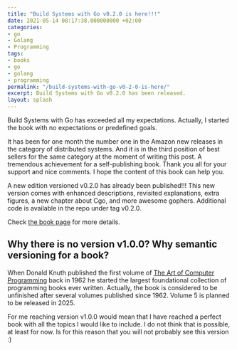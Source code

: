 ```yaml
---
title: "Build Systems with Go v0.2.0 is here!!!"
date: 2021-05-14 08:17:38.000000000 +02:00
categories:
- go
- Golang
- Programming
tags:
- books
- go
- golang
- programming
permalink: "/build-systems-with-go-v0-2-0-is-here/"
excerpt: Build Systems with Go v0.2.0 has been released.
layout: splash
---
```

Build Systems with Go has exceeded all my expectations. Actually, I started the book with no expectations or predefined goals.

It has been for one month the number one in the Amazon new releases in the category of distributed systems. And it is in the third position of best sellers for the same category at the moment of writing this post. A tremendous achievement for a self-publishing book. Thank you all for your support and nice comments. I hope the content of this book can help you.

A new edition versioned v0.2.0 has already been published!!! This new version comes with enhanced descriptions, revisited explanations, extra figures, a new chapter about Cgo, and more awesome gophers. Additional code is available in the repo under tag v0.2.0.

Check [the book page](https://jmtirado.net/build-systems-with-go/) for more details.

## Why there is no version v1.0.0? Why semantic versioning for a book?

When Donald Knuth published the first volume of [The Art of Computer Programming](https://en.wikipedia.org/wiki/The_Art_of_Computer_Programming) back in 1962 he started the largest foundational collection of programming books ever written. Actually, the book is considered to be unfinished after several volumes published since 1962. Volume 5 is planned to be released in 2025.

For me reaching version v1.0.0 would mean that I have reached a perfect book with all the topics I would like to include. I do not think that is possible, at least for now. Is for this reason that you will not probably see this version :)
